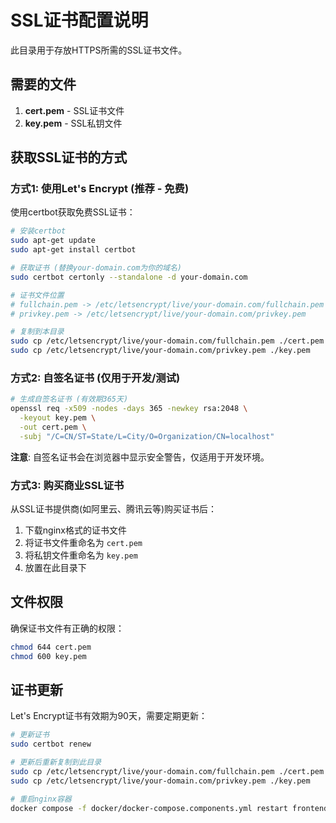 # SSL证书配置说明

此目录用于存放HTTPS所需的SSL证书文件。

## 需要的文件

1. **cert.pem** - SSL证书文件
2. **key.pem** - SSL私钥文件

## 获取SSL证书的方式

### 方式1: 使用Let's Encrypt (推荐 - 免费)

使用certbot获取免费SSL证书：

```bash
# 安装certbot
sudo apt-get update
sudo apt-get install certbot

# 获取证书 (替换your-domain.com为你的域名)
sudo certbot certonly --standalone -d your-domain.com

# 证书文件位置
# fullchain.pem -> /etc/letsencrypt/live/your-domain.com/fullchain.pem
# privkey.pem -> /etc/letsencrypt/live/your-domain.com/privkey.pem

# 复制到本目录
sudo cp /etc/letsencrypt/live/your-domain.com/fullchain.pem ./cert.pem
sudo cp /etc/letsencrypt/live/your-domain.com/privkey.pem ./key.pem
```

### 方式2: 自签名证书 (仅用于开发/测试)

```bash
# 生成自签名证书 (有效期365天)
openssl req -x509 -nodes -days 365 -newkey rsa:2048 \
  -keyout key.pem \
  -out cert.pem \
  -subj "/C=CN/ST=State/L=City/O=Organization/CN=localhost"
```

**注意**: 自签名证书会在浏览器中显示安全警告，仅适用于开发环境。

### 方式3: 购买商业SSL证书

从SSL证书提供商(如阿里云、腾讯云等)购买证书后：
1. 下载nginx格式的证书文件
2. 将证书文件重命名为 `cert.pem`
3. 将私钥文件重命名为 `key.pem`
4. 放置在此目录下

## 文件权限

确保证书文件有正确的权限：

```bash
chmod 644 cert.pem
chmod 600 key.pem
```

## 证书更新

Let's Encrypt证书有效期为90天，需要定期更新：

```bash
# 更新证书
sudo certbot renew

# 更新后重新复制到此目录
sudo cp /etc/letsencrypt/live/your-domain.com/fullchain.pem ./cert.pem
sudo cp /etc/letsencrypt/live/your-domain.com/privkey.pem ./key.pem

# 重启nginx容器
docker compose -f docker/docker-compose.components.yml restart frontend
```

